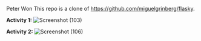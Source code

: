 Peter Won
This repo is a clone of https://github.com/miguelgrinberg/flasky.

**Activity 1:**
![Screenshot (103)](https://user-images.githubusercontent.com/37521550/134835992-96060d34-e21d-456a-a4f6-5fa330962dcc.png)


**Activity 2:**
![Screenshot (106)](https://user-images.githubusercontent.com/37521550/134861020-61877c96-835e-4968-be32-8af24b12ad09.png)
